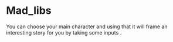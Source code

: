 # Mad_libs
You can choose your main character and using that it will frame an interesting story for you by taking some inputs .  
